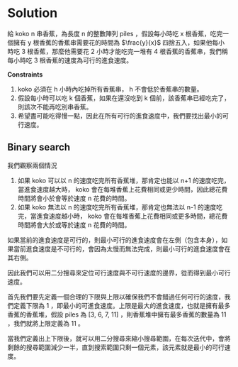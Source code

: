 # Solution

給 koko n 串香蕉，為長度 n 的整數陣列 piles ，假設每小時吃 x 根香蕉，吃完一個擁有 y 根香蕉的香蕉串需要花的時間為 $\frac{y}{x}$ 四捨五入，如果他每小時吃 3 根香蕉，那麼他需要花 2 小時才能吃完一堆有 4 根香蕉的香蕉串，我們稱每小時吃 3 根香蕉的速度為可行的進食速度。  

**Constraints**
1. koko 必須在 h 小時內吃掉所有香蕉串， h 不會低於香蕉串的數量。  
2. 假設每小時可以吃 k 個香蕉，如果在還沒吃到 k 個前，該香蕉串已經吃完了，則該次不能再吃別串香蕉。  
3. 希望盡可能吃得慢一點，因此在所有可行的進食速度中，我們要找出最小的可行速度。  

## Binary search

我們觀察兩個情況
1. 如果 koko 可以以 n 的速度吃完所有香蕉堆，那肯定也能以 n+1 的速度吃完，當進食速度越大時， koko 會在每堆香蕉上花費相同或更少時間，因此總花費時間將會小於會等於速度 n 花費的時間。  
2. 如果 koko 無法以 n 的速度吃完所有香蕉堆，那肯定也無法以 n-1 的速度吃完，當進食速度越小時， koko 會在每堆香蕉上花費相同或更多時間，總花費時間將會大於或等於速度 n 花費的時間。  

如果當前的進食速度是可行的，則最小可行的進食速度會在左側（包含本身），如果當前進食速度是不可行的，會因為太慢而無法完成，則最小可行的進食速度會在其右側。  

因此我們可以用二分搜尋來定位可行速度與不可行速度的邊界，從而得到最小可行速度。  

首先我們要先定義一個合理的下限與上限以確保我們不會錯過任何可行的速度，我們定義下限為 1 ，即最小的可進食速度。上限是最大的進食速度，也就是擁有最多香蕉的香蕉堆，假設 piles 為 [3, 6, 7, 11] ，則香蕉堆中擁有最多香蕉的數量為 11 ，我們就將上限定義為 11 。  

當我們定義出上下限後，就可以用二分搜尋來縮小搜尋範圍，在每次迭代中，會將剩餘的搜尋範圍減少一半，直到搜索範圍只剩一個元素，該元素就是最小的可行速度。  
